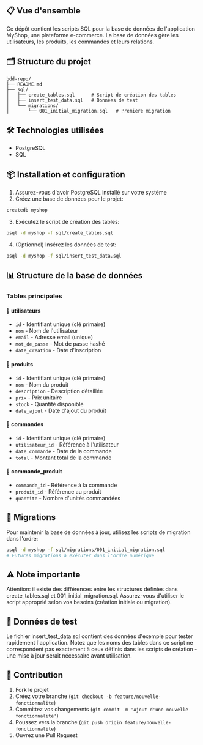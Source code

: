## 📋 Vue d'ensemble

Ce dépôt contient les scripts SQL pour la base de données de l'application MyShop, une plateforme e-commerce. La base de données gère les utilisateurs, les produits, les commandes et leurs relations.

## 🗂️ Structure du projet

```
bdd-repo/
├── README.md
├── sql/
│   ├── create_tables.sql      # Script de création des tables
│   ├── insert_test_data.sql   # Données de test
│   └── migrations/
│       └── 001_initial_migration.sql   # Première migration
```

## 🛠️ Technologies utilisées

- PostgreSQL
- SQL

## 📦 Installation et configuration

1. Assurez-vous d'avoir PostgreSQL installé sur votre système
2. Créez une base de données pour le projet:

```bash
createdb myshop
```

3. Exécutez le script de création des tables:

```bash
psql -d myshop -f sql/create_tables.sql
```

4. (Optionnel) Insérez les données de test:

```bash
psql -d myshop -f sql/insert_test_data.sql
```

## 📊 Structure de la base de données

### Tables principales

#### 📌 utilisateurs
- `id` - Identifiant unique (clé primaire)
- `nom` - Nom de l'utilisateur
- `email` - Adresse email (unique)
- `mot_de_passe` - Mot de passe hashé
- `date_creation` - Date d'inscription

#### 📌 produits
- `id` - Identifiant unique (clé primaire)
- `nom` - Nom du produit
- `description` - Description détaillée
- `prix` - Prix unitaire
- `stock` - Quantité disponible
- `date_ajout` - Date d'ajout du produit

#### 📌 commandes
- `id` - Identifiant unique (clé primaire)
- `utilisateur_id` - Référence à l'utilisateur
- `date_commande` - Date de la commande
- `total` - Montant total de la commande

#### 📌 commande_produit
- `commande_id` - Référence à la commande
- `produit_id` - Référence au produit
- `quantite` - Nombre d'unités commandées

## 🔄 Migrations

Pour maintenir la base de données à jour, utilisez les scripts de migration dans l'ordre:

```bash
psql -d myshop -f sql/migrations/001_initial_migration.sql
# Futures migrations à exécuter dans l'ordre numérique
```

## ⚠️ Note importante

Attention: il existe des différences entre les structures définies dans create_tables.sql et 001_initial_migration.sql. Assurez-vous d'utiliser le script approprié selon vos besoins (création initiale ou migration).

## 🧪 Données de test

Le fichier insert_test_data.sql contient des données d'exemple pour tester rapidement l'application. Notez que les noms des tables dans ce script ne correspondent pas exactement à ceux définis dans les scripts de création - une mise à jour serait nécessaire avant utilisation.

## 📝 Contribution

1. Fork le projet
2. Créez votre branche (`git checkout -b feature/nouvelle-fonctionnalite`)
3. Committez vos changements (`git commit -m 'Ajout d'une nouvelle fonctionnalité'`)
4. Poussez vers la branche (`git push origin feature/nouvelle-fonctionnalite`)
5. Ouvrez une Pull Request
